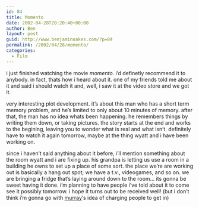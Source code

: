 ```yaml
---
id: 84
title: Momento
date: 2002-04-28T20:20:40+00:00
author: Ben
layout: post
guid: http://www.benjaminoakes.com/?p=84
permalink: /2002/04/28/momento/
categories:
  - Film
---
```

i just finished watching the movie <cite>momento</cite>. i&#8217;d definetly recommend it to anybody. in fact, thats how i heard about it. one of my friends told me about it and said i should watch it and, well, i saw it at the video store and we got it.

very interesting plot development. it&#8217;s about this man who has a short term memory problem, and he&#8217;s limited to only about 10 minutes of memory. after that, the man has no idea whats been happening. he remembers things by writing them down, or taking pictures. the story starts at the end and works to the begining, leaving you to wonder what is real and what isn&#8217;t. definitely have to watch it again tomorrow, maybe at the thing wyatt and i have been working on.

since i haven&#8217;t said anything about it before, i&#8217;ll mention something about the room wyatt and i are fixing up. his grandpa is letting us use a room in a building he owns to set up a place of some sort. the place we&#8217;re are working out is basically a hang out spot; we have a t.v., videogames, and so on. we are bringing a fridge that&#8217;s laying around down to the room&#8230; its gonna be sweet having it done. i&#8217;m planning to have people i&#8217;ve told about it to come see it possibly tomorrow. i hope it turns out to be received well! (but i don&#8217;t think i&#8217;m gonna go with [murray](http://www.angelfire.com/rpg2/fantasy_phyr/)&#8216;s idea of charging people to get in)